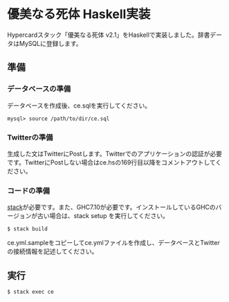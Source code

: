 # 優美なる死体 Haskell実装

Hypercardスタック「優美なる死体 v2.1」をHaskellで実装しました。辞書データはMySQLに登録します。

## 準備

### データベースの準備

データベースを作成後、ce.sqlを実行してください。

~~~~
mysql> source /path/to/dir/ce.sql
~~~~

### Twitterの準備

生成した文はTwitterにPostします。Twitterでのアプリケーションの認証が必要です。TwitterにPostしない場合はce.hsの169行目以降をコメントアウトしてください。

### コードの準備

[stack](http://www.stackage.org/)が必要です。また、GHC7.10が必要です。インストールしているGHCのバージョンが古い場合は、stack setup を実行してください。

~~~~
$ stack build
~~~~

ce.yml.sampleをコピーしてce.ymlファイルを作成し、データベースとTwitterの接続情報を記述してください。

## 実行

~~~~
$ stack exec ce
~~~~
